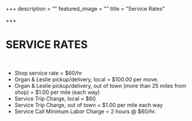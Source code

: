 +++
description = ""
featured_image = ""
title = "Service Rates"

+++
# SERVICE RATES

​

* Shop service rate = $60/hr
* Organ & Leslie pickup/delivery, local = $100.00 per move.
* Organ & Leslie pickup/delivery, out of town (more than 25 miles from shop) = $1.00 per mile (each way)
* Service Trip Charge, local = $60
* Service Trip Charge, out of town = $1.00 per mile each way
* Service Call Minimum Labor Charge = 2 hours @ $60/hr.
